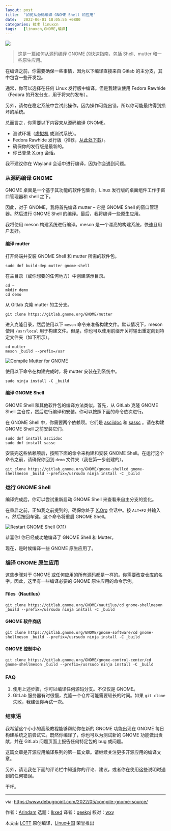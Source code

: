 ```yaml
---
layout: post
title:	"如何从源码编译 GNOME Shell 和应用"
date:	2022-06-01 18:05:55 +0800 
categories:	技术 linuxcn 
tags:	[linuxcn,GNOME,编译]
---
```



![](/Asserts/Images//attachment/album/202206/01/180518p98dt89wz7779tyb.jpg)



> 
> 这是一篇如何从源码编译 GNOME 的快速指南，包括 Shell、mutter 和一些原生应用。
> 
> 
> 


在编译之前，你需要确保一些事情，因为以下编译直接来自 Gitlab 的主分支，其中包含一些开发包。


通常，你可以选择在任何 Linux 发行版中编译。但是我建议使用 Fedora Rawhide（Fedora 的开发分支，用于将来的发布）。


另外，请勿在稳定系统中尝试此操作。因为操作可能出错，所以你可能最终得到损坏的系统。


总而言之，你需要以下内容来从源码编译 GNOME。


* 测试环境（[虚拟机](https://www.debugpoint.com/tag/virtual-machine) 或测试系统）。
* Fedora Rawhide 发行版（推荐，[从此处下载](https://dl.fedoraproject.org/pub/fedora/linux/development/rawhide/Workstation/x86_64/iso/)）。
* 确保你的发行版是最新的。
* 你已登录 [X.org](http://X.org) 会话。


我不建议你在 Wayland 会话中进行编译，因为你会遇到问题。


### 从源码编译 GNOME


GNOME 桌面是一个基于其功能的软件包集合。Linux 发行版的桌面组件工作于窗口管理器和 shell 之下。


因此，对于 GNOME，我将首先编译 mutter – 它是 GNOME Shell 的窗口管理器。然后进行 GNOME Shell 的编译。最后，我将编译一些原生应用。


我将使用 meson 构建系统进行编译。meson 是一个漂亮的构建系统，快速且用户友好。


#### 编译 mutter


打开终端并安装 GNOME Shell 和 mutter 所需的软件包。



```
sudo dnf build-dep mutter gnome-shell

```

在主目录（或你想要的任何地方）中创建演示目录。



```
cd ~
mkdir demo
cd demo

```

从 Gitlab 克隆 mutter 的主分支。



```
git clone https://gitlab.gnome.org/GNOME/mutter

```

进入克隆目录，然后使用以下 `meson` 命令来准备构建文件。默认情况下，meson 使用 `/usr/local` 用于构建文件。但是，你也可以使用前缀开关将输出重定向到特定文件夹（如下所示）。



```
cd mutter
meson _build --prefix=/usr

```

![Compile Mutter for GNOME](/Asserts/Images//attachment/album/202206/01/180555ue5ek56xxhh2wwte.jpg)


使用以下命令在构建完成时，将 mutter 安装在到系统中。



```
sudo ninja install -C _build

```

#### 编译 GNOME Shell


GNOME Shell 和其他软件包的编译方法类似。首先，从 GitLab 克隆 GNOME Shell 主仓库，然后进行编译和安装。你可以按照下面的命令依次进行。


在 GNOME Shell 中，你需要两个依赖项。它们是 [asciidoc](https://asciidoc.org/) 和 [sassc](https://github.com/sass/sassc) 。请在构建 GNOME Shell 之前安装它们。



```
sudo dnf install asciidoc
sudo dnf install sassc

```

安装完这些依赖项后，按照下面的命令来构建和安装 GNOME Shell。在运行这个命令之前，请确保你回到 `demo` 文件夹（我在第一步创建的）。



```
git clone https://gitlab.gnome.org/GNOME/gnome-shellcd gnome-shellmeson _build --prefix=/usrsudo ninja install -C _build

```

### 运行 GNOME Shell


编译完成后，你可以尝试重新启动 GNOME Shell 来查看来自主分支的变化。


在重启之前，正如我之前提到的，确保你处于 [X.Org](http://X.Org) 会话中。按 `ALT+F2` 并输入 `r`。然后按回车键。这个命令将重启 GNOME Shell。


![Restart GNOME Shell (X11)](/Asserts/Images//attachment/album/202206/01/180555kkk5hb8th6z71dkx.jpg)


恭喜你! 你已经成功地编译了 GNOME Shell 和 Mutter。


现在，是时候编译一些 GNOME 原生应用了。


### 编译 GNOME 原生应用


这些步骤对于 GNOME 或任何应用的所有源码都是一样的。你需要改变仓库的名字。因此，这里有一些编译必要的 GNOME 原生应用的命令示例。


#### Files（Nautilus）



```
git clone https://gitlab.gnome.org/GNOME/nautilus/cd gnome-shellmeson _build --prefix=/usrsudo ninja install -C _build

```

#### GNOME 软件商店



```
git clone https://gitlab.gnome.org/GNOME/gnome-software/cd gnome-shellmeson _build --prefix=/usrsudo ninja install -C _build

```

#### GNOME 控制中心



```
git clone https://gitlab.gnome.org/GNOME/gnome-control-center/cd gnome-shellmeson _build --prefix=/usrsudo ninja install -C _build

```

### FAQ


1. 使用上述步骤，你可以编译任何源码分支。不仅仅是 GNOME。
2. GitLab 服务器有时很慢，克隆一个仓库可能需要较长的时间。如果 `git clone` 失败，我建议你再试一次。


### 结束语


我希望这个小小的高级教程能够帮助你在新的 GNOME 功能出现在 GNOME 每日构建系统之前尝试它。既然你编译了，你也可以为测试新的 GNOME 功能做出贡献，并在 GitLab 问题页面上报告任何特定包的 bug 或问题。


这篇文章是开源应用编译系列的第一篇文章。请继续关注更多开源应用的编译文章。


另外，请让我在下面的评论栏中知道你的评论、建议，或者你在使用这些说明时遇到的任何错误。


干杯。




---


via: <https://www.debugpoint.com/2022/05/compile-gnome-source/>


作者：[Arindam](https://www.debugpoint.com/author/admin1/) 选题：[lkxed](https://github.com/lkxed) 译者：[geekpi](https://github.com/geekpi) 校对：[wxy](https://github.com/wxy)


本文由 [LCTT](https://github.com/LCTT/TranslateProject) 原创编译，[Linux中国](https://linux.cn/) 荣誉推出
